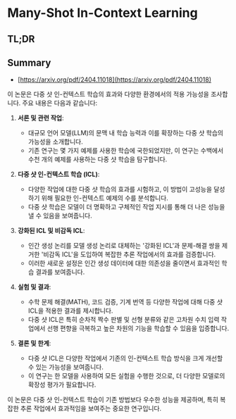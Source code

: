 # Many-Shot In-Context Learning
## TL;DR
## Summary
- [https://arxiv.org/pdf/2404.11018](https://arxiv.org/pdf/2404.11018)

이 논문은 다중 샷 인-컨텍스트 학습의 효과와 다양한 환경에서의 적용 가능성을 조사합니다. 주요 내용은 다음과 같습니다:

1. **서론 및 관련 작업**:
   - 대규모 언어 모델(LLM)의 문맥 내 학습 능력과 이를 확장하는 다중 샷 학습의 가능성을 소개합니다.
   - 기존 연구는 몇 가지 예제를 사용한 학습에 국한되었지만, 이 연구는 수백에서 수천 개의 예제를 사용하는 다중 샷 학습을 탐구합니다.

2. **다중 샷 인-컨텍스트 학습 (ICL)**:
   - 다양한 작업에 대한 다중 샷 학습의 효과를 시험하고, 이 방법이 고성능을 달성하기 위해 필요한 인-컨텍스트 예제의 수를 분석합니다.
   - 다중 샷 학습은 모델이 더 명확하고 구체적인 작업 지시를 통해 더 나은 성능을 낼 수 있음을 보여줍니다.

3. **강화된 ICL 및 비감독 ICL**:
   - 인간 생성 논리를 모델 생성 논리로 대체하는 '강화된 ICL'과 문제-해결 쌍을 제거한 '비감독 ICL'을 도입하여 복잡한 추론 작업에서의 효과를 검증합니다.
   - 이러한 새로운 설정은 인간 생성 데이터에 대한 의존성을 줄이면서 효과적인 학습 결과를 보여줍니다.

4. **실험 및 결과**:
   - 수학 문제 해결(MATH), 코드 검증, 기계 번역 등 다양한 작업에 대해 다중 샷 ICL을 적용한 결과를 제시합니다.
   - 다중 샷 ICL은 특히 순차적 짝수 판별 및 선형 분류와 같은 고차원 수치 입력 작업에서 선행 편향을 극복하고 높은 차원의 기능을 학습할 수 있음을 입증합니다.

5. **결론 및 한계**:
   - 다중 샷 ICL은 다양한 작업에서 기존의 인-컨텍스트 학습 방식을 크게 개선할 수 있는 가능성을 보여줍니다.
   - 이 연구는 한 모델을 사용하여 모든 실험을 수행한 것으로, 더 다양한 모델로의 확장성 평가가 필요합니다.

이 논문은 다중 샷 인-컨텍스트 학습이 기존 방법보다 우수한 성능을 제공하며, 특히 복잡한 추론 작업에서 효과적임을 보여주는 중요한 연구입니다.